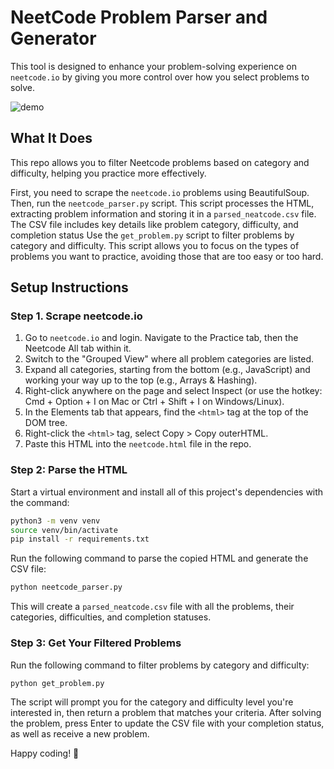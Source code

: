 # NeetCode Problem Parser and Generator
This tool is designed to enhance your problem-solving experience on `neetcode.io` by giving you more control over how you select problems to solve.

![demo](https://github.com/user-attachments/assets/88eca686-a34d-4765-aea4-11f4c5a54f62)

## What It Does
This repo allows you to filter Neetcode problems based on category and difficulty, helping you practice more effectively.

First, you need to scrape the `neetcode.io` problems using BeautifulSoup. Then, run the `neetcode_parser.py` script. This script processes the HTML, extracting problem information and storing it in a `parsed_neatcode.csv` file. The CSV file includes key details like problem category, difficulty, and completion status Use the `get_problem.py` script to filter problems by category and difficulty. This script allows you to focus on the types of problems you want to practice, avoiding those that are too easy or too hard.

## Setup Instructions
### Step 1. Scrape neetcode.io
1. Go to `neetcode.io` and login. Navigate to the Practice tab, then the Neetcode All tab within it.
2. Switch to the "Grouped View" where all problem categories are listed.
3. Expand all categories, starting from the bottom (e.g., JavaScript) and working your way up to the top (e.g., Arrays & Hashing).
4. Right-click anywhere on the page and select Inspect (or use the hotkey: Cmd + Option + I on Mac or Ctrl + Shift + I on Windows/Linux).
5. In the Elements tab that appears, find the `<html>` tag at the top of the DOM tree.
6. Right-click the `<html>` tag, select Copy > Copy outerHTML.
7. Paste this HTML into the `neetcode.html` file in the repo.

### Step 2: Parse the HTML
Start a virtual environment and install all of this project's dependencies with the command:

```bash
python3 -m venv venv
source venv/bin/activate
pip install -r requirements.txt
```

Run the following command to parse the copied HTML and generate the CSV file:

```bash
python neetcode_parser.py
```

This will create a `parsed_neatcode.csv` file with all the problems, their categories, difficulties, and completion statuses.

### Step 3: Get Your Filtered Problems
Run the following command to filter problems by category and difficulty:

```bash
python get_problem.py
```

The script will prompt you for the category and difficulty level you're interested in, then return a problem that matches your criteria. After solving the problem, press Enter to update the CSV file with your completion status, as well as receive a new problem.

Happy coding! 🚀
